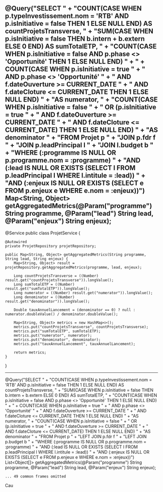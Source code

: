 @Query("SELECT "
     + "COUNT(CASE WHEN p.typeInvestissement.nom = 'RTB' AND p.isInitiative = false THEN 1 ELSE NULL END) AS countProjetsTransverse, "
     + "SUM(CASE WHEN p.isInitiative = false THEN b.intern + b.extern ELSE 0 END) AS sumTotalETP, "
     + "COUNT(CASE WHEN p.isInitiative = false AND p.phase <> 'Opportunité' THEN 1 ELSE NULL END) "
     + "  + COUNT(CASE WHEN p.isInitiative = true "
     + "                 AND p.phase <> 'Opportunité' "
     + "                 AND f.dateOuverture >= CURRENT_DATE "
     + "                 AND f.dateCloture <= CURRENT_DATE THEN 1 ELSE NULL END) "
     + "AS numerator, "
     + "COUNT(CASE WHEN p.isInitiative = false "
     + "             OR (p.isInitiative = true "
     + "                 AND f.dateOuverture >= CURRENT_DATE "
     + "                 AND f.dateCloture <= CURRENT_DATE) THEN 1 ELSE NULL END) "
     + "AS denominator "
     + "FROM Projet p "
     + "JOIN p.fdr f "
     + "JOIN p.leadPrincipal l "
     + "JOIN l.budget b "
     + "WHERE (:programme IS NULL OR p.programme.nom = :programme) "
     + "AND (:lead IS NULL OR EXISTS (SELECT l FROM p.leadPrincipal l WHERE l.intitule = :lead)) "
     + "AND (:enjeux IS NULL OR EXISTS (SELECT e FROM p.enjeux e WHERE e.nom = :enjeux))")
Map<String, Object> getAggregatedMetrics(@Param("programme") String programme,
                                         @Param("lead") String lead,
                                         @Param("enjeux") String enjeux);
------------
@Service
public class ProjetService {

    @Autowired
    private ProjetRepository projetRepository;

    public Map<String, Object> getAggregatedMetrics(String programme, String lead, String enjeux) {
        Map<String, Object> result = projetRepository.getAggregatedMetrics(programme, lead, enjeux);

        Long countProjetsTransverse = ((Number) result.get("countProjetsTransverse")).longValue();
        Long sumTotalETP = ((Number) result.get("sumTotalETP")).longValue();
        Long numerator = ((Number) result.get("numerator")).longValue();
        Long denominator = ((Number) result.get("denominator")).longValue();

        Double tauxAnnuelLancement = (denominator == 0) ? null : numerator.doubleValue() / denominator.doubleValue();

        Map<String, Object> metrics = new HashMap<>();
        metrics.put("countProjetsTransverse", countProjetsTransverse);
        metrics.put("sumTotalETP", sumTotalETP);
        metrics.put("numerator", numerator);
        metrics.put("denominator", denominator);
        metrics.put("tauxAnnuelLancement", tauxAnnuelLancement);

        return metrics;
    }
}


-------------------------------------------------------------
@Query("SELECT "
     + "COUNT(CASE WHEN p.typeInvestissement.nom = 'RTB' AND p.isInitiative = false THEN 1 ELSE NULL END) AS countProjetsTransverse, "
     + "SUM(CASE WHEN p.isInitiative = false THEN b.intern + b.extern ELSE 0 END) AS sumTotalETP, "
     + "COUNT(CASE WHEN p.isInitiative = false AND p.phase <> 'Opportunité' THEN 1 ELSE NULL END) "
     + "  + COUNT(CASE WHEN p.isInitiative = true "
     + "                 AND p.phase <> 'Opportunité' "
     + "                 AND f.dateOuverture >= CURRENT_DATE "
     + "                 AND f.dateCloture <= CURRENT_DATE THEN 1 ELSE NULL END) "
     + "AS numerator, "
     + "COUNT(CASE WHEN p.isInitiative = false "
     + "             OR (p.isInitiative = true "
     + "                 AND f.dateOuverture >= CURRENT_DATE "
     + "                 AND f.dateCloture <= CURRENT_DATE) THEN 1 ELSE NULL END) "
     + "AS denominator "
     + "FROM Projet p "
     + "LEFT JOIN p.fdr f "
     + "LEFT JOIN p.budget b "
     + "WHERE (:programme IS NULL OR p.programme.nom = :programme) "
     + "AND (:lead IS NULL OR EXISTS (SELECT l FROM p.leadPrincipal l WHERE l.intitule = :lead)) "
     + "AND (:enjeux IS NULL OR EXISTS (SELECT e FROM p.enjeux e WHERE e.nom = :enjeux))")
List<Object[]> getAggregatedMetrics(@Param("programme") String programme,
                                     @Param("lead") String lead,
                                     @Param("enjeux") String enjeux);

	... 49 common frames omitted
Cau

